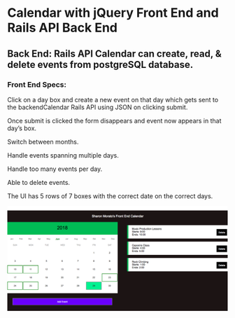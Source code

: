# Calendar with jQuery Front End and Rails API Back End

## Back End: Rails API Calendar can create, read, & delete events from postgreSQL database.

### Front End Specs:

Click on a day box and create a new event on that day which gets sent to the backendCalendar Rails API using JSON on clicking submit.


Once submit is clicked the form disappears and event now appears in that day’s box.


Switch between months.


Handle events spanning multiple days.


Handle too many events per day.


Able to delete events.


The UI has 5 rows of 7 boxes with the correct date on the correct days.

![alt text](https://raw.githubusercontent.com/S-MORA/FrontandBackCalendar/master/CalendarFrontEnd/FrontEndScreenShot.png)

